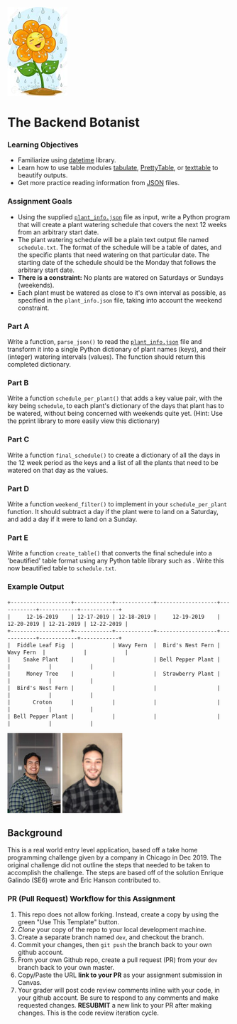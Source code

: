 ![LOGO](img/happy_flower.jpeg)
# The Backend Botanist

### Learning Objectives
- Familiarize using [datetime](https://docs.python.org/3/library/datetime.html#module-datetime) library.
- Learn how to use table modules [tabulate](https://github.com/astanin/python-tabulate), [PrettyTable](https://github.com/jazzband/prettytable), or [texttable](https://github.com/foutaise/texttable) to beautify outputs.
- Get more practice reading information from [JSON](https://docs.python.org/3/library/json.html#module-json) files.

### Assignment Goals
- Using the supplied [`plant_info.json`](./plant_info.json) file as input, write a Python program that will create a plant watering schedule that covers the next 12 weeks from an arbitrary start date.
- The plant watering schedule will be a plain text output file named `schedule.txt`.  The format of the schedule will be a table of dates, and the specific plants that need watering on that particular date.  The starting date of the schedule should be the Monday that follows the arbitrary start date.
- **There is a constraint:** No plants are watered on Saturdays or Sundays (weekends).
- Each plant must be watered as close to it's own interval as possible, as specified in the `plant_info.json` file, taking into account the weekend constraint.

### Part A
Write a function, `parse_json()` to read the [`plant_info.json`](./plant_info.json) file and transform it into a single Python dictionary of plant names (keys), and their (integer) watering intervals (values).  The function should return this completed dictionary.

### Part B
Write a function `schedule_per_plant()` that adds a key value pair, with the key being `schedule`, to each plant's dictionary of the days that plant has to be watered, without being concerned with weekends quite yet. (Hint: Use the pprint library to more easily view this dictionary)

### Part C
Write a function `final_schedule()` to create a dictionary of all the days in the 12 week period as the keys and a list of all the plants that need to be watered on that day as the values.

### Part D
Write a function `weekend_filter()` to implement in your `schedule_per_plant` function. It should subtract a day if the plant were to land on a Saturday, and add a day if it were to land on a Sunday.

### Part E
Write a function `create_table()` that converts the final schedule into a 'beautified' table format using any Python table library such as .  Write this now beautified table to `schedule.txt`.

### Example Output
```
+-------------------+------------+------------+-------------------+------------+------------+------------+
|     12-16-2019    | 12-17-2019 | 12-18-2019 |     12-19-2019    | 12-20-2019 | 12-21-2019 | 12-22-2019 |
+-------------------+------------+------------+-------------------+------------+------------+------------+
|  Fiddle Leaf Fig  |            | Wavy Fern  |  Bird's Nest Fern | Wavy Fern  |            |            |
|    Snake Plant    |            |            | Bell Pepper Plant |            |            |            |
|     Money Tree    |            |            |  Strawberry Plant |            |            |            |
|  Bird's Nest Fern |            |            |                   |            |            |            |
|       Croton      |            |            |                   |            |            |            |
| Bell Pepper Plant |            |            |                   |            |            |            |
```

![LOGO](img/eg_headshot.jpeg) ![LOGO](img/eh_headshot.jpeg)

## Background
This is a real world entry level application, based off a take home programming challenge given by a company in Chicago in Dec 2019. The original challenge did not outline the steps that needed to be taken to accomplish the challenge. The steps are based off of the solution Enrique Galindo (SE6) wrote and Eric Hanson contributed to. 

### PR (Pull Request) Workflow for this Assignment
1. This repo does not allow forking.  Instead, create a copy by using the green "Use This Template" button.
2. *Clone* your copy of the repo to your local development machine.
3. Create a separate branch named `dev`, and checkout the branch.
4. Commit your changes, then `git push` the branch back to your own github account.
5. From your own Github repo, create a pull request (PR) from your `dev` branch back to your own master.
6. Copy/Paste the URL **link to your PR** as your assignment submission in Canvas.
7. Your grader will post code review comments inline with your code, in your github account. Be sure to respond to any comments and make requested changes. **RESUBMIT** a new link to your PR after making changes.  This is the code review iteration cycle.

